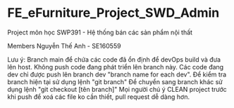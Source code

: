 # FE_eFurniture_Project_SWD_Admin

Project môn học SWP391 - Hệ thống bán các sản phẩm nội thất

Members
Nguyễn Thế Anh - SE160559

Lưu ý:
Branch main để chứa các code đã ổn định để devOps build và đưa lên host. Không push code đang phát triển lên branch này.
Các code đang dev chỉ được push lên branch dev "branch name for each dev".
Để kiểm tra branch hiện tại sử dụng lệnh "git branch"
Để chuyển sang branch khác sử dụng lệnh "git checkout [tên branch]"
Mọi người chú ý CLEAN project trước khi push để xoá các file ko cần thiết, pull request dễ dàng hơn.
